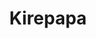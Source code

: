 --- 
title: "Kirepapa"
publishdate: "2019-3-24T16:48:46+02:00"
src: "https://365manga.net/manga/kirepapa"
image: "https://data.365manga.net/images/thumbnails/24485-kirepapa.jpg"
description: "From Evil Empire: Chisato is a beautiful 35 year old writer (who looks like 18 really), father of Riju - a cute 15 year old boy. Chisato's hobby is to drive away all of Riju's friends because he thinks they want to rape his precious child. So he shows his good side to these boys while he poisons the cake he brings them with a smile. However, there is one…"
---